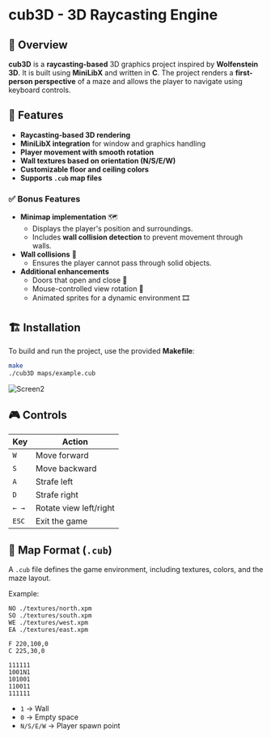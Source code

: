 # cub3D - 3D Raycasting Engine  

## 📜 Overview  
**cub3D** is a **raycasting-based** 3D graphics project inspired by **Wolfenstein 3D**. It is built using **MiniLibX** and written in **C**. The project renders a **first-person perspective** of a maze and allows the player to navigate using keyboard controls.  

## 🎯 Features  
- **Raycasting-based 3D rendering**  
- **MiniLibX integration** for window and graphics handling  
- **Player movement with smooth rotation**  
- **Wall textures based on orientation (N/S/E/W)**  
- **Customizable floor and ceiling colors**  
- **Supports `.cub` map files**  

### ✅ Bonus Features  
- **Minimap implementation** 🗺️  
  - Displays the player's position and surroundings.  
  - Includes **wall collision detection** to prevent movement through walls.  
- **Wall collisions** 🚧  
  - Ensures the player cannot pass through solid objects.  
- **Additional enhancements**  
  - Doors that open and close 🚪  
  - Mouse-controlled view rotation 🎯  
  - Animated sprites for a dynamic environment 🎞️  

## 🏗️ Installation  
To build and run the project, use the provided **Makefile**:  

```bash
make
./cub3D maps/example.cub
```
![Screen2](https://github.com/user-attachments/assets/135a8cf2-6633-491b-8d8a-fc1309be96ec)

## 🎮 Controls  
| Key | Action |
|------|--------|
| `W` | Move forward |
| `S` | Move backward |
| `A` | Strafe left |
| `D` | Strafe right |
| `← →` | Rotate view left/right |
| `ESC` | Exit the game |

## 📌 Map Format (`.cub`)  
A `.cub` file defines the game environment, including textures, colors, and the maze layout.  

Example:  
```
NO ./textures/north.xpm  
SO ./textures/south.xpm  
WE ./textures/west.xpm  
EA ./textures/east.xpm  

F 220,100,0  
C 225,30,0  

111111  
1001N1  
101001  
110011  
111111  
```
- `1` → Wall  
- `0` → Empty space  
- `N/S/E/W` → Player spawn point  
